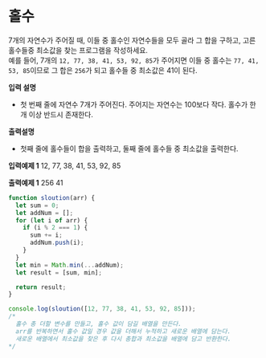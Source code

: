 # 홀수

7개의 자연수가 주어질 때, 이들 중 홀수인 자연수들을 모두 골라 그 합을 구하고, 고른 홀수들중 최소값을 찾는 프로그램을 작성하세요. <br/>
예를 들어, 7개의 `12, 77, 38, 41, 53, 92, 85`가 주어지면 이들 중 홀수는 `77, 41, 53, 85`이므로 그 합은 `256`가 되고 홀수들 중 최소값은 41이 된다.

<b>입력 설명</b>

- 첫 번째 줄에 자연수 7개가 주어진다. 주어지는 자연수는 100보다 작다. 홀수가 한 개 이상 반드시 존재한다.

<b>출력설명</b>

- 첫째 줄에 홀수들이 합을 출력하고, 둘째 줄에 홀수들 중 최소값을 출력한다.

<b>입력예제 1</b>
12, 77, 38, 41, 53, 92, 85

<b>출력예제 1</b>
256
41

```js
function sloution(arr) {
  let sum = 0;
  let addNum = [];
  for (let i of arr) {
    if (i % 2 === 1) {
      sum += i;
      addNum.push(i);
    }
  }
  let min = Math.min(...addNum);
  let result = [sum, min];

  return result;
}

console.log(sloution([12, 77, 38, 41, 53, 92, 85]));
/*
  홀수 총 더할 변수를 만들고, 홀수 값이 담길 배열을 만든다.
  arr를 반복하면서 홀수 값일 경우 값을 더해서 누적하고 새로운 배열에 담는다.
  새로운 배열에서 최소값을 찾은 후 다시 총합과 최소값을 배열에 담고 반환한다.
*/
```
